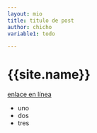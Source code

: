 ```yaml
---
layout: mio
title: titulo de post
author: chicho
variable1: todo

---
```


# {{site.name}}
[enlace en línea](http://www.limni.net)
- uno
- dos
- tres